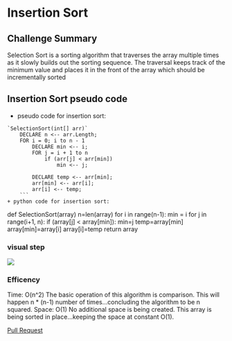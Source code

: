 # Insertion Sort
## Challenge Summary
Selection Sort is a sorting algorithm that traverses the array multiple times as it slowly builds out the sorting sequence. The traversal keeps track of the minimum value and places it in the front of the array which should be incrementally sorted
## Insertion Sort pseudo code

+ pseudo code for insertion sort:
```
`SelectionSort(int[] arr)`
    DECLARE n <-- arr.Length;
    FOR i = 0; i to n - 1
        DECLARE min <-- i;
        FOR j = i + 1 to n
            if (arr[j] < arr[min])
                min <-- j;

        DECLARE temp <-- arr[min];
        arr[min] <-- arr[i];
        arr[i] <-- temp;
    ```
+ python code for insertion sort:

```
def SelectionSort(array)
    n=len(array)
    for i in range(n-1):
        min = i
        for j in range(i+1, n):
            if (array[j] < array[min]):
                min=j
        temp=array[min]
        array[min]=array[i]
        array[i]=temp
    return array

### visual step

![](/img/shot.png)
### Efficency
Time: O(n^2)
The basic operation of this algorithm is comparison. This will happen n * (n-1) number of times…concluding the algorithm to be n squared.
Space: O(1)
No additional space is being created. This array is being sorted in place…keeping the space at constant O(1).

[Pull Request](https://github.com/mohammadsilwadi/data-structures-and-algorithms/pull/36)

